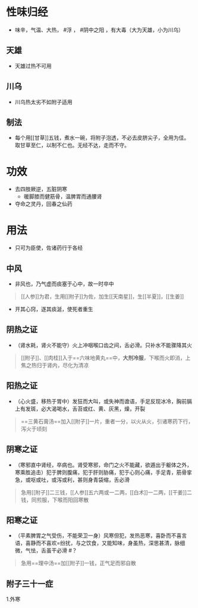 # 性味归经
- 味辛，气温、大热， #浮 ， #阴中之阳 ，有大毒（大为天雄，小为川乌）
## 天雄
- 天雄过热不可用
## 川乌
- 川乌热太劣不如附子适用
## 制法
- 每个用[[甘草]]五钱，煮水一碗，将附子泡透，不必去皮脐尖子，全用为佳。取甘草至仁，以制不仁也。无经不达，走而不守。
# 功效
- 去四肢厥逆，五脏阴寒
    - 暖脚膝而健筋骨，温脾胃而通腰肾
- 夺命之灵丹，回春之仙药
# 用法
- 只可为臣使，佐诸药行于各经
## 中风
- 非风也，乃气虚而痰塞于心中，故一时卒中
>[[人参]]为君，生用[[附子]]为佐，加生[[天南星]]，生[[半夏]]，[[生姜]]
- 开其心窍，逐其痰涎，使死者重生
## 阴热之证
- （肾水耗，肾火不能守）火上冲咽喉口齿之间，舌必滑。只补水不能骤降其火
> [[附子]]、[[肉桂]]入于==六味地黄丸==中，**大剂冷服**，下喉而火即消，上焦之热归于肾内，尽化为清凉
## 阳热之证
- （心火盛，移热于胃中）发狂而大叫，或失神而谵语，手足反现冰冷，胸前膈上有发斑，必大渴喝水，舌苔或红、黄、灰黑，燥，开裂
>==三黄石膏汤==加入[[附子]]一片，重者一分，以火从火，引诸寒药下行，泻火于顷刻
## 阴寒之证
- （寒邪直中肾经，卒病也。肾受寒邪，命门之火不能藏，欲遁出于躯体之外，寒乘胜追击）犯于脾则腹痛，犯于肝则胁痛，犯于心则心痛，手足青，筋骨挛急，或呕或吐，或泻或利，甚则身青袋缩，舌必滑
>急用[[附子]]二三钱，[[人参]]五六两或一二两，[[白术]]一二两，[[干姜]]二钱，同煎服，下喉而阳回寒散
## 阳寒之证
- （平素脾胃之气受伤，不能荣卫一身）风寒但犯，发热恶寒，喜卧而不喜言语，喜静而不喜欢=纷扰，与之饮食，又能知味，身虽热，深思甚清，脉细微，气怯，舌虽干必滑 #？ 
>急用==理中汤==加[[附子]]一钱，正气足而邪自散
## 附子三十一症
1.外寒
